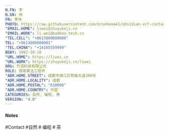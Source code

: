 ```yaml
---
N.FN: 李
N.GN: 伟
FN: 李伟
PHOTO: https://raw.githubusercontent.com/broekema41/obsidian-vcf-contacts/refs/heads/master/assets/demo-data/avatars/avatar9.jpg
"EMAIL.HOME": liwei@zhuyukeji.cn
"EMAIL.WORK": li.wei@bamboo-tech.cn
"TEL.CELL": "+8613800000000"
TEL: "+8613800000001"
"TEL.CHINA": "+14165559999"
BDAY: 1992-10-10
"URL.HOME": https://liwei.cn
"URL.WORK": https://zhuyukeji.cn/liwei
ORG: 竹语科技有限公司
ROLE: 首席算法工程师
"ADR.HOME.STREET": 成都市锦江区熊猫大道300号
"ADR.HOME.LOCALITY": 成都
"ADR.HOME.POSTAL": "610000"
"ADR.HOME.COUNTRY": 中国
CATEGORIES: 自然, 编程, 茶
VERSION: "4.0"
---
```

#### Notes



#Contact #自然 # 编程 # 茶
